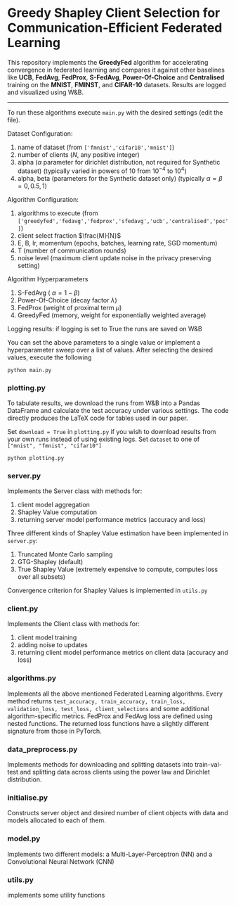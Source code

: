 # Greedy Shapley Client Selection for Communication-Efficient Federated Learning
This repository implements the **GreedyFed** algorithm for accelerating convergence in federated learning and compares it against other baselines like **UCB**, **FedAvg**, **FedProx**, **S-FedAvg**, **Power-Of-Choice** and **Centralised** training on the **MNIST**, **FMINST**, and **CIFAR-10** datasets. Results are logged and visualized using W&B.

***

To run these algorithms execute ```main.py``` with the desired settings (edit the file).

Dataset Configuration:
1. name of dataset (from ```['fmnist','cifar10','mnist']```)
2. number of clients ($N$, any positive integer)
3. alpha ($\alpha$ parameter for dirichlet distribution, not required for Synthetic dataset) (typically varied in powers of 10 from $10^{-4}$ to $10^4$)
4. alpha, beta (parameters for the Synthetic dataset only) (typically $\alpha = \beta = 0, 0.5, 1$)

Algorithm Configuration:
1. algorithms to execute (from ```['greedyfed','fedavg','fedprox','sfedavg','ucb','centralised','poc']```)
2. client select fraction $\frac{M}{N}$
3. E, B, lr, momentum (epochs, batches, learning rate, SGD momentum)
4. T (number of communication rounds)
5. noise level (maximum client update noise in the privacy preserving setting)

Algorithm Hyperparameters
1. S-FedAvg ( $\alpha = 1- \beta$)
2. Power-Of-Choice (decay factor $\lambda$)
3. FedProx (weight of proximal term $\mu$) 
4. GreedyFed (memory, weight for exponentially weighted average)

Logging results:
if logging is set to True the runs are saved on W&B

You can set the above parameters to a single value or implement a hyperparameter sweep over a list of values. After selecting the desired values, execute the following
```
python main.py
```

### plotting.py
To tabulate results, we download the runs from W&B into a Pandas DataFrame and calculate the test accuracy under various settings. The code directly produces the LaTeX code for tables used in our paper.

Set ```download = True``` in ```plotting.py``` if you wish to download results from your own runs instead of using existing logs. Set ```dataset``` to one of ```["mnist", "fmnist", "cifar10"]```
```
python plotting.py
```

### server.py
Implements the Server class with methods for:
1. client model aggregation
2. Shapley Value computation
3. returning server model performance metrics (accuracy and loss)

Three different kinds of Shapley Value estimation have been implemented in ```server.py```:
1. Truncated Monte Carlo sampling
2. GTG-Shapley (default)
3. True Shapley Value (extremely expensive to compute, computes loss over all subsets)

Convergence criterion for Shapley Values is implemented in ```utils.py```

### client.py
Implements the Client class with methods for:
1. client model training
2. adding noise to updates
3. returning client model performance metrics on client data (accuracy and loss)

### algorithms.py
Implements all the above mentioned Federated Learning algorithms. Every method returns ```test_accuracy, train_accuracy, train_loss, validation_loss, test_loss, client_selections``` and some additional algorithm-specific metrics.
FedProx and FedAvg loss are defined using nested functions. The returned loss functions have a slightly different signature from those in PyTorch.

### data_preprocess.py
Implements methods for downloading and splitting datasets into train-val-test and splitting data across clients using the power law and Dirichlet distribution.

### initialise.py
Constructs server object and desired number of client objects with data and models allocated to each of them.

### model.py
Implements two different models: a Multi-Layer-Perceptron (NN) and a Convolutional Neural Network (CNN)

### utils.py
implements some utility functions

